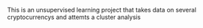 This is an unsupervised learning project that takes data on several cryptocurrencys and attemts a cluster analysis


